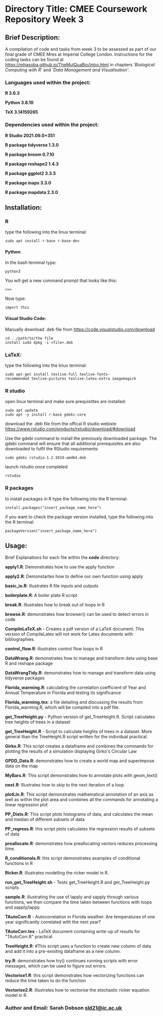 # Directory Title: CMEE Coursework Repository Week 3


## Brief Description:
A compilation of code and tasks from week 3 to be assessed as part of our final grade of CMEE Mres at Imperial College London. Instructions for the coding tasks can be found at  https://mhasoba.github.io/TheMulQuaBio/intro.html in chapters *'Biological Computing with R'* and *'Data Management and Visualisation'*.

### Languages used within the project:
**R 3.6.3**

**Python 3.8.10**

**TeX 3.14159265**

### Dependencies used within the project:
**R Studio 2021.09.0+351**

**R package tidyverse 1.3.0**

**R package broom 0.7.10**

**R package reshape2 1.4.3**

**R package ggplot2 3.3.5**

**R package maps 3.3.0**

**R package mapdata 2.3.0**

    


## Installation:

### **R**
type the following into the linux terminal:

    sudo apt install r-base r-base-dev
    
#### **Python**:
  In the bash terminal type:
       
    python3
       
  You will get a new command prompt that looks like this:
  
    >>>
  Now type:
  
    import this

#### **Visual Studio Code**: 
   Manually download .deb file from https://code.visualstudio.com/download
   
    cd ../path/to/the file
    install sudo dpkg -i <file>.deb 
    
### **LaTeX**: 
type the following into the linux terminal:

    sudo apt-get install texlive-full texlive-fonts-
    recommended texlive-pictures texlive-latex-extra imagemagick
    
### **R studio**

open linux terminal and make sure prequisittes are installed:

    sudo apt update
    sudo apt -y install r-base gdebi-core
      
      
download the .deb file from the offical R studio webiste https://www.rstudio.com/products/rstudio/download/#download


Use the gdebi command to install the previously downloaded package. The gdebi command will ensure that all additional prerequisites are also downloaded to fulfil the RStudio requirements: 

    sudo gdebi rstudio-1.2.5019-amd64.deb
      
launch rstudio once completed

    rstudio
      
### **R packages**

to install packages in R type the following into the R terminal:
    
    install.packages("insert_package_name_here")
    
if you want to check the package version installed, type the following into the R terminal:

    packageVersion("insert_package_name_here")
    
      
## Usage:

Brief Explanations for each file within the **code** directory:


**apply1.R**: Demonstrates how to use the apply function

**apply2.R**: Demonstartes how to define our own function using apply

**basic_io.R**: illustrates R file inputs and outputs

**boilerplate.R**: A boiler plate R script

**break.R**: Illustrates how to break out of loops in R

**browse.R**: demonstrates how browser() can be used to detect errors in code

**CompileLaTeX.sh**  - Creates a pdf version of a LaTeX document. This version of CompileLatex will not work for Latex documents with bibliographies. 

**control_flow.R**: illustrates control flow loops in R

**DataWrang.R**: demonstrates how to manage and transform data using base R and reshape package

**DataWrangTidy.R**: demonstrates how to manage and transform data using tidyverse packages

**Florida_warming.R**: calculating the correlation coefficient of Year and Annual Temperature in Florida and testing its significance

**Florida_warming.tex**: a file detailing and discussing the results from Florida_warming.R, which will be compiled into a pdf file.

**get_TreeHeight.py**  - Python version of get_TreeHeight.R. Script calculates tree heights of trees in a dataset

**get_TreeHeight.R**  - Script to calculate heights of trees in a dataset. More general than the TreeHeight.R script written for the individual practical.

**Girko.R**: This script creates a dataframe and combines the commands for plotting the results of a simulation displaying Girko's Circular Law

**GPDD_Data.R**: demonstrates how to create a world map and superimpose data on the map

**MyBars.R**: This script demonstrates how to annotate plots with geom_text()

**next.R**: Illustrates how to skip to the next iteration of a loop

**plotLin.R**: This script demonstrates mathematical annotation of an axis as well as within the plot area and combines all the commands for annotating a linear regression plot 

**PP_Dists.R**: This script plots histograms of data, and calculates the mean and median of different subsets of data

**PP_regress.R**: this script plots calculates the regression results of subsets of data 

**preallocate.R**: demonstrates how preallocating vectors reduces processing time.

**R_conditionals.R**: this script demonstrates examples of conditional functions in R

**Ricker.R**: illustrates modelling the ricker model in R.

**run_get_TreeHeight.sh**  - Tests get_TreeHeight.R and get_TreeHeight.py scripts

**sample.R**: illustrating the use of lapply and sapply through various functions, we then compare the time taken between functions with loops and sapply/lappy.

**TAutoCorr.R**  - Autocorrelation in Florida weather. Are temperatures of one year significantly correlated with the next year?

**TAutoCorr.tex** - LaTeX document containing write-up of results for "TAutoCorr.R" practical

**TreeHeight.R**: #This script uses a function to create new column of data and add it into a pre-exisitng dataframe as a new column.

**try.R**: demonstrates how try() continues running scripts with error messages, which can be used to figure out errors.

**Vectorise1.R**: this script demonstrates how vectorizing functions can reduce the time taken to do the function

**Vectorise2.R**: illustrates how to vectorise the stochastic ricker equation model in R.




### **Author and Email**: Sarah Dobson  sld21@ic.ac.uk
















